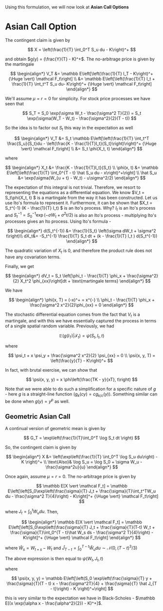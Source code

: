 Using this formulation, we will now look at **Asian Call Options**

# Asian Call Option

The contingent claim is given by

$$
X = \left(\frac{1}{T} \int_0^T S_u du - K\right)^+
$$

and obtain $g(y) = (\frac{Y}{T} - K)^+$. The no-arbitrage price is given by the martingale

$$
\begin{align*}
    V_T &= \mathbb E\left[\left(\frac{1}{T} I_T - K\right)^+ {\Huge \vert} \mathcal F_t\right] \\
&= \mathbb E\left[\left(\frac{1}{T} I_t + \frac{1}{T} \int_t^T S_u du- K\right)^+ {\Huge \vert} \mathcal F_t\right] 
\end{align*}
$$

We'll assume $\mu = r = 0$ for simplicity. For stock price processes we have seen that

$$
S_T = S_0 \exp(\sigma W_t - \frac{\sigma^2 T}{2}) = S_t \exp(\sigma(W_T - W_t) - \frac{\sigma^2}{2}(T - t))
$$

So the idea is to factor out $S_t$ this way in the expectation as well

$$
\begin{align*}
    V_T 
&= S_t \mathbb E\left[\left(\frac{1}{T} \int_t^T \frac{S_u}{S_t}du - \left(\frac{K - \frac{1}{T}I_t}{S_t}\right)\right)^+ {\Huge \vert} \mathcal F_t\right] \\
&= S_t \phi(X_t, t)
\end{align*}
$$

where

$$
\begin{align*}
X_t &= \frac{K - \frac{1}{T}I_t}{S_t} \\
\phi(x, t) &= \mathbb E\left[\left(\frac{1}{T} \int_0^{T - t} \hat S_u du - x\right)^+\right] \\
\hat S_u &= \exp(\sigma(W_{u + t} - W_t) - u\sigma^2/2)
\end{align*}
$$

The expectation of this integral is not trivial. Therefore, we resort to representing the equations as a differential equation. We know $V_t = S_t\phi(X_t, t) $ is a martingale from the way it has been constructed. Let us use Ito's formula to represent it. Furthermore, it can be shown that $X_t = S_t^{-1} (K - \frac{1}{T} I_t) $ is an Ito's process. Why? $I_t$ is an Ito's process and $S_t^{-1} = S_0^{-1} \exp(-\sigma W_t + \sigma^2t/2)$ is also an Ito's process - multiplying Ito's processes gives an Ito process. Using Ito's formula -

$$
\begin{align*}
d(S_t^{-1}) &= \frac{1}{S_t} \left(\sigma dW_t + \sigma^2 t\right)\\
dX_t&= -S_t^{-1} \frac{1}{T} S_t dt + (k - \frac{1}{T} I_t ) d(S_t^{-1})
\end{align*}
$$

The quadratic variation of $X_t$ is $0$, and therefore the product rule does not have any covariation terms.

Finally, we get

$$
\begin{align*}
dV_t =  S_t \left[\phi_t - \frac{1}{T} \phi_x + \frac{\sigma^2}{2} X_t^2 \phi_{xx}\right]dt + \text{martingale terms}
\end{align*}
$$

We have

$$
\begin{align*}
\phi(x, T) = (-x)^+ = x^{-} \\
\phi_t - \frac{1}{T} \phi_x + \frac{\sigma^2 x^2}{2}\phi_{xx} = 0
\end{align*}
$$

The stochastic differential equation comes from the fact that $V_t$ is a martingale, and with this we have essentially captured the process in terms of a single spatial random variable. Previously, we had

$$
\mathbb E(g(I_T) \vert \mathcal F_t) = \psi(S_t, I_t, t)
$$

where 

$$
\psi_t + x \psi_y + \frac{\sigma^2 x^2}{2} \psi_{xx} = 0 \\
\psi(x, y, T) = \left(\frac{y}{T} - K\right)^+
$$

In fact, with brutal exercise, we can show that

$$
\psi(x, y, y) = x \phi\left(\frac{TK - y}{xT}, t\right)
$$

Note that we were able to do such a simplification for a specific nature of $g$ - here $g$ is a straight-line function ($g_k(cy) = cg_{k/c}(y)$). Something similar can be done when $g(y) = y^p$ as well.

## Geometric Asian Call

A continual version of geometric mean is given by

$$
G_T = \exp\left(\frac{1}{T}\int_0^T \log S_t dt \right)
$$

So, the contingent claim is given by

$$
\begin{align*}
X &= \left(\exp\left(\frac{1}{T} \int_0^T \log S_u du\right) -K \right)^+ \\
\text{Also}& \log S_u = \log S_0 + \sigma W_u - \frac{\sigma^2u}{u} 
\end{align*}
$$

 Once again, assume $\mu = r = 0$. The no-arbitrage price is given by

$$
\mathbb E[X \vert \mathcal F_t] = \mathbb E\left[\left[S_0\exp\left(\frac{\sigma}{T} J_t + \frac{\sigma}{T}\int_t^TW_u du - \frac{\sigma^2 T}{4}\right) - K\right]^+ {\Huge \vert} \mathcal F_t\right]
$$

where $J_t = \int_0^t W_u du$. Then,

$$
\begin{align*}
\mathbb E[X \vert \mathcal F_t] = \mathbb E\left[\left[S_0\exp\left(\frac{\sigma}{T} J_t + \frac{\sigma}{T}(T-t) W_t + \frac{\sigma}{T}\int_0^{T - t}\hat W_s ds - \frac{\sigma^2 T}{4}\right) - K\right]^+ {\Huge \vert} \mathcal F_t\right]
\end{align*}
$$

where $\hat W_s = W_{t + s} - W_t$ and $\hat J_{T - t} = \int_0^{T - t} \hat W_u du \sim \mathcal N(0, (T - t)^3/3)$

The above expression is then equal to $\psi(W_t, J_t, t)$

where

$$
\psi(x, y, y) = \mathbb E\left[\left(S_0 \exp\left(\frac{\sigma}{T} y + \frac{\sigma}{T}(T - t) x - \frac{\sigma^2T}{4} + \frac{\sigma}{T} \hat J_{T - t}\right) - K \right)^+\right]
$$

this is very similar to the expectation we have in Black-Scholes - $\mathbb E[(x \exp(\alpha x - \frac{\alpha^2}{2}) - K)^+]$. 
